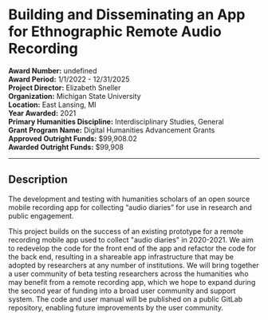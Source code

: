 
# Building and Disseminating an App for Ethnographic Remote Audio Recording

**Award Number:** undefined  
**Award Period:** 1/1/2022 - 12/31/2025  
**Project Director:** Elizabeth  Sneller  
**Organization:** Michigan State University  
**Location:** East Lansing, MI  
**Year Awarded:** 2021  
**Primary Humanities Discipline:** Interdisciplinary Studies, General  
**Grant Program Name:** Digital Humanities Advancement Grants  
**Approved Outright Funds:** $99,908.02  
**Awarded Outright Funds:** $99,908  

---

## Description

<p>The development and testing with humanities scholars of an open source mobile recording app for collecting “audio diaries” for use in research and public engagement. </p>
<p>This project builds on the success of an existing prototype for a remote recording mobile app used to collect "audio diaries" in 2020-2021. We aim to redevelop the code for the front end of the app and refactor the code for the back end, resulting in a shareable app infrastructure that may be adopted by researchers at any number of institutions. We will bring together a user community of beta testing researchers across the humanities who may benefit from a remote recording app, which we hope to expand during the second year of funding into a broad user community and support system. The code and user manual will be published on a public GitLab repository, enabling future improvements by the user community.</p>

